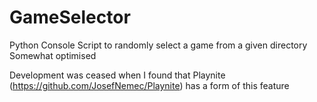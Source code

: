 # GameSelector
Python Console Script to randomly select a game from a given directory
Somewhat optimised

Development was ceased when I found that Playnite (https://github.com/JosefNemec/Playnite) has a form of this feature
